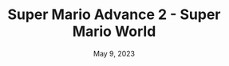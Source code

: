 ---
layout: gba
title: "Super Mario Advance 2 - Super Mario World"
categories:
 - approved
 - gba
 - universal
 - safe
tags:
- mario
date: May 9, 2023
permalink: /games/super-mario-world/play/details
publisher: Nintendo
gid: super-mario-world
edition: us
---